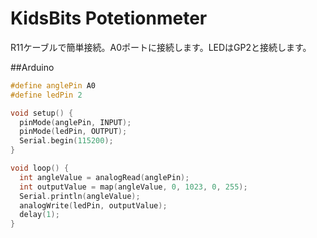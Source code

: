 # KidsBits Potetionmeter

R11ケーブルで簡単接続。A0ポートに接続します。LEDはGP2と接続します。

##Arduino

```cpp
#define anglePin A0
#define ledPin 2

void setup() {
  pinMode(anglePin, INPUT);
  pinMode(ledPin, OUTPUT);
  Serial.begin(115200);
}

void loop() {
  int angleValue = analogRead(anglePin);
  int outputValue = map(angleValue, 0, 1023, 0, 255);
  Serial.println(angleValue);
  analogWrite(ledPin, outputValue);
  delay(1);
}
```
